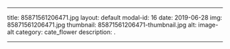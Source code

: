 
---
title: 85871561206471.jpg
layout: default
modal-id: 16
date: 2019-06-28
img: 85871561206471.jpg
thumbnail: 85871561206471-thumbnail.jpg
alt: image-alt
category: cate_flower
description: .

---
